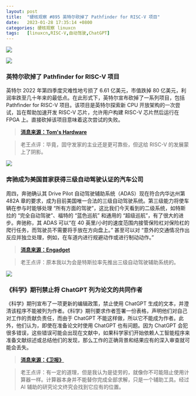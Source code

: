 ```yaml
---
layout: post
title:	"硬核观察 #895 英特尔砍掉了 Pathfinder for RISC-V 项目"
date:	2023-01-28 17:35:14 +0800 
categories:	硬核观察 linuxcn 
tags:	[linuxcn,RISC-V,自动驾驶,ChatGPT]
---
```



![](/Asserts/Images//attachment/album/202301/28/173418hinjznidyrsujjzu.jpg)


![](/Asserts/Images//attachment/album/202301/28/173407fzva0yfjmoir0wui.jpg)


### 英特尔砍掉了 Pathfinder for RISC-V 项目


英特尔 2022 年第四季度灾难性地亏损了 6.61 亿美元，市值跌掉 80 亿美元，利润率跌至几十年来的最低点。在此形式下，英特尔宣布砍掉了一系列项目，包括 Pathfinder for RISC-V 项目。该项目是英特尔探索新 CPU 开放架构的一次尝试，旨在帮助加速开发 RISC-V 芯片，允许用户构建 RISC-V 芯片然后运行在 FPGA 上。直接砍掉该项目意味着这次尝试的失败。



> 
> **[消息来源：Tom's Hardware](https://www.tomshardware.com/news/intel-sunsets-network-switch-biz-kills-risc-v-pathfinder-program)**
> 
> 
> 



> 
> 老王点评：毕竟，固守发家的主业还是更可靠些，但这给 RISC-V 的发展蒙上了阴影。
> 
> 
> 


![](/Asserts/Images//attachment/album/202301/28/173433nos7llzh3mk77ygy.jpg)


### 奔驰成为美国首家获得三级自动驾驶认证的汽车公司


周四，奔驰确认其 Drive Pilot 自动驾驶辅助系统（ADAS）现在符合内华达州第 482A 章的要求，成为目前美国唯一合法的三级自动驾驶系统。第三级能力将使车辆在参与时能够处理 “所有方面的驾驶”，这比我们今天看到的二级系统，如特斯拉的 “完全自动驾驶”、福特的 “蓝色巡航” 和通用的 “超级巡航”，有了很大的进步。奔驰称，其 ADAS 可以“在 40 英里/小时的速度范围内接管保险杠对保险杠的爬行任务，而驾驶员不需要将手放在方向盘上。” 甚至可以对 “意外的交通情况作出反应并独立处理，例如，在车道内进行规避动作或进行制动动作。”



> 
> **[消息来源：Engadget](https://www.engadget.com/mercedes-first-certified-level-3-autonomy-car-company-us-201021118.html)**
> 
> 
> 



> 
> 老王点评：原本我以为会是特斯拉率先推出三级自动驾驶辅助系统的。
> 
> 
> 


![](/Asserts/Images//attachment/album/202301/28/173449o6nk34f4k1gvnbbh.jpg)


### 《科学》期刊禁止将 ChatGPT 列为论文的共同作者


《科学》期刊宣布了一项更新的编辑政策，禁止使用 ChatGPT 生成的文本，并澄清该程序不能被列为作者。《科学》期刊要求作者签署一份表格，声明他们对自己对工作的贡献负责任，而由于 ChatGPT 不能这样做，所以它不能成为作者。此外，他们认为，即使在准备论文时使用 ChatGPT 也有问题。因为 ChatGPT 会犯很多错误，这些错误可能会出现在文献中，如果科学家们开始依赖人工智能程序来准备文献综述或总结他们的发现，那么工作的正确背景和结果应有的深入审查就可能会丢失。



> 
> **[消息来源：《卫报》](https://www.theguardian.com/science/2023/jan/26/science-journals-ban-listing-of-chatgpt-as-co-author-on-papers)**
> 
> 
> 



> 
> 老王点评：有一定的道理，但是我认为是徒劳的，就像你不可能阻止使用计算器一样。计算器本身并不能替你完成全部求解，只是一个辅助工具。经过 AI 辅助的研究论文终究会找到它应有的位置。
> 
> 
>

